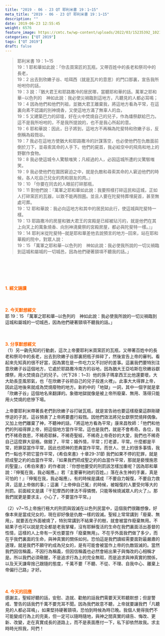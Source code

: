 ```yaml
---
title: "2019 - 06 - 23 QT 耶利米書 19：1~15"
meta_title: "2019 - 06 - 23 QT 耶利米書 19：1~15"
description: ""
date: 2019-06-23 12:55:45
weight: 6576
feature_image: https://cmtc.tw/wp-content/uploads/2022/03/15235392_10211799862337740_180693556567566654_o-1.webp
categories: ["QT 2019"]
tags: ["QT 2019"]
draft: false
---
```


<blockquote>耶利米書 19：1~15<br />
19：1 耶和華如此說：「你去買窯匠的瓦瓶，又帶百姓中的長老和祭司中的長老，<br />
19：2 出去到欣嫩子谷、哈珥西（就是瓦片的意思）的門口那裏，宣告我所吩咐你的話，<br />
19：3 說：『猶大君王和耶路撒冷的居民哪，當聽耶和華的話。萬軍之耶和華─以色列的　神如此說：我必使災禍臨到這地方，凡聽見的人都必耳鳴；<br />
19：4 因為他們和他們列祖，並猶大君王離棄我，將這地方看為平常，在這裏向素不認識的別神燒香，又使這地方滿了無辜人的血，<br />
19：5 又建築巴力的邱壇，好在火中焚燒自己的兒子，作為燔祭獻給巴力。這不是我所吩咐的，不是我所提說的，也不是我心所起的意。<br />
19：6 耶和華說：因此，日子將到，這地方不再稱為陀斐特和欣嫩子谷，反倒稱為殺戮谷。<br />
19：7 我必在這地方使猶大和耶路撒冷的計謀落空，也必使他們在仇敵面前倒於刀下，並尋索其命的人手下。他們的屍首，我必給空中的飛鳥和地上的野獸作食物。<br />
19：8 我必使這城令人驚駭嗤笑；凡經過的人，必因這城所遭的災驚駭嗤笑。<br />
19：9 我必使他們在圍困窘迫之中，就是仇敵和尋索其命的人窘迫他們的時候，各人吃自己兒女的肉和朋友的肉。』<br />
19：10 「你要在同去的人眼前打碎那瓶，<br />
19：11 對他們說：『萬軍之耶和華如此說：我要照樣打碎這民和這城，正如人打碎窯匠的瓦器，以致不能再囫圇。並且人要在陀斐特葬埋屍首，甚至無處可葬。<br />
19：12 耶和華說：我必向這地方和其中的居民如此行，使這城與陀斐特一樣。<br />
19：13 耶路撒冷的房屋和猶大君王的宮殿是已經被玷污的，就是他們在其上向天上的萬象燒香、向別神澆奠祭的宮殿房屋，都必與陀斐特一樣。』」<br />
19：14 耶利米從陀斐特─就是耶和華差他去說預言的地方─回來，站在耶和華殿的院中，對眾人說：<br />
19：15 「萬軍之耶和華─以色列的　神如此說：我必使我所說的一切災禍臨到這城和屬城的一切城邑，因為他們硬著頸項不聽我的話。」</blockquote><br />
&nbsp;<br />
<br />
&nbsp;<br />
<br />
<span style="color: #ff6600;"><strong>1. </strong><strong>經文誦讀</strong></span><br />
<br />
<span style="color: #ff6600;"><strong> </strong></span><br />
<br />
<span style="color: #ff6600;"><strong>2. 今天默想</strong><strong>經文<br />
</strong></span>耶 19：15 「萬軍之耶和華─以色列的　神如此說：我必使我所說的一切災禍臨到這城和屬城的一切城邑，因為他們硬著頸項不聽我的話。」<br />
<br />
&nbsp;<br />
<br />
<span style="color: #ff6600;"><strong>3. 分享默想經文<br />
</strong></span>（1）另一齣先知的行動劇，這次上帝要耶利米買窯匠的瓦瓶，又帶著百姓中的長老和祭司中的長老，出去到欣嫩子谷那裏把瓶子摔碎了，然後宣告上帝的審判。看起來先知真的很不好當，因為實在是一件吃力又不討好的差事。這裏我們要特別注意欣嫩子谷這個地方，它處於耶路撒冷南方的谷地，因為猶大王亞哈斯在欣嫩谷獻煙祭，用火焚燒自己的兒子。（代下28：1~3）他的孫子瑪拿西王比他還要壞，大大助長歪風邪氣，也「在欣嫩子谷把自己的兒子投進火裡」。此事大大得罪上帝，因此這地後來就成為焚燒廢物的地方。新約中的「地獄」一詞，其中一個字就是拿「欣嫩子谷」這個地名來翻譯的。象徵地獄就像是被上帝所廢棄、無用、落得只能用火焚燒的悲慘下場。<br />
<br />
上帝要耶利米帶著長老們到欣嫩子谷打破瓦瓶，就是宣告祂也要這樣廢棄這群剛硬悖逆的子民，這谷預表了上帝將要盡行殺戮。因他們效法將兒女獻祭焚燒拜偶像。又加上他們離棄了神，不聽神的話，「將這地方看為平常」康來昌牧師：「他們和他們的列祖得罪上帝，把這個地方當作平常。這也是我們，就是不會希奇。各位，我們不稀奇救恩，不稀奇耶穌，不稀奇聖經，不稀奇上帝奇妙的大愛，我們也不稀奇自己這麼罪大惡極。做錯了，平常；婚外情，平常；打老婆，平常。什麼都是平常，把罪惡當作平常，因此也把神的恩典當作平常。而世人、世上的很多事情，我們一點也不把它當作平常，《希伯來書》十章29-31節 我們如果不停的犯罪，就是把成聖之約的血當作平常，『如果我們把成聖之約的血當作平常，那就是褻慢施恩的聖靈』，《希伯來書》的作者說：『你想他要受的刑罰該怎樣加重呢？因為耶和華說：『伸冤在我，我必報應。』若『主要審判祂的百姓。』落在永生神的手裏，真是可怕的！』『伸冤在我，我必報應』，有的時候是講成『不要自力報復，不要自力救濟，這是上帝做的事』；這裏『上帝伸自己冤』的時候，被報復的人要受何等大的刑罰。前面經文是講『干犯摩西的律法不得憐憫，只能等候燒滅眾人的火了』。那我們就更是要求主，小心了，不要當作平常。」<br />
<br />
（2）v7~15上帝施行極大的刑罰與毀滅在以色列民當中，這個我們很難想像，好像本來是當成兒女的，現在卻好像是仇敵一樣的毀滅。聖經上常常講到「廢棄、無用」，就要丟在外面被燒了，特別常講到不結果子的樹，就會被當作廢棄無用。不結果子也可以說是完全都是老我掌權，沒有耶穌復活的生命在我們裏面活出基督的性情，這樣的人上帝有一天也要當作「廢棄無用」。不在乎外面我們做了多少，而在乎我們裏面的生命，與神真實的關係如何。恐怕這是我們讀經需要面對最嚴肅的道理，就是我們不願守約成為兒女的，是有可能會被當作上帝的仇敵毀滅的。當然我們因信稱義，不因行為稱義，但因信稱義也必然會結出果子與悔改的心相稱才是。所以我們必須儆醒，不是追求行為上的完全無瑕，而是追求與神真實的關係，以及天天謙卑捨己跟隨的態度，千萬不要「不聽、不從、不理、自我中心、離棄上帝偏行己路」才好。<br />
<br />
&nbsp;<br />
<br />
<span style="color: #ff6600;"><strong>4. 今天的回應<br />
</strong></span>感謝主，聖經好聽的話，安慰、造就、勸勉的話我們需要天天聆聽默想；但是警戒、警告的話我們千萬不要充耳不聞。因為我們故意不聽，上帝就要讓我們「凡聽見的人都必耳鳴」，如果堅持硬著頸項，恐怕到時候為時已晚。我個人覺得我們不可能變成行為上的完美，但一定可以隨時隨地，與神之間真實的禱告、悔改、更新、改變，走在真實成長的道路上，而不是表面應付一下，私下卻依然故我。求主時時光照我，阿們！<br />
<br />
&nbsp;
        